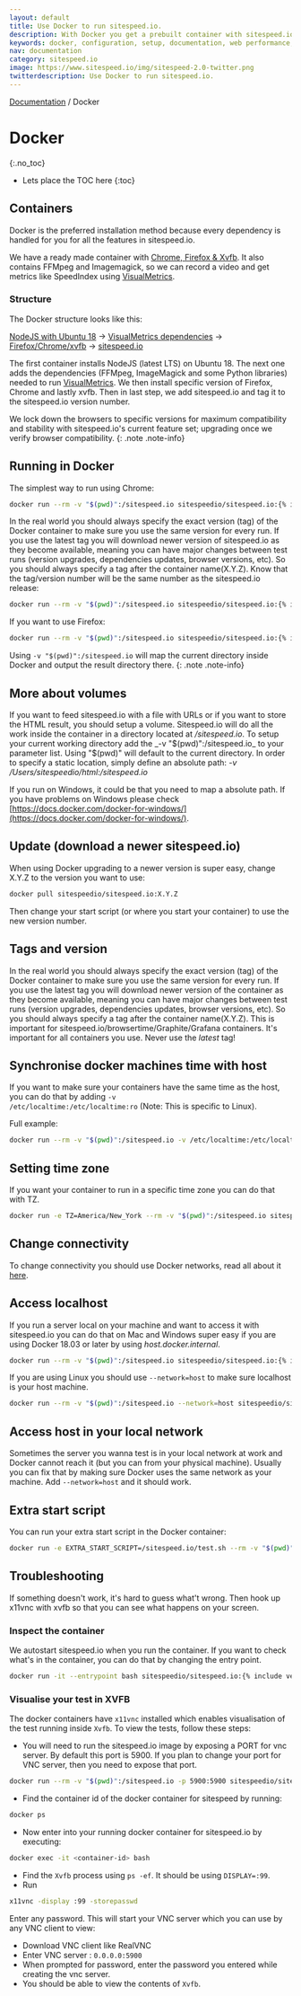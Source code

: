 ```yaml
---
layout: default
title: Use Docker to run sitespeed.io.
description: With Docker you get a prebuilt container with sitespeed.io, Firefox, Chrome and XVFB. It's super easy to record a video and get visual metrics like Speed Index and First Visual Change.
keywords: docker, configuration, setup, documentation, web performance, sitespeed.io
nav: documentation
category: sitespeed.io
image: https://www.sitespeed.io/img/sitespeed-2.0-twitter.png
twitterdescription: Use Docker to run sitespeed.io.
---
```


[Documentation]({{site.baseurl}}/documentation/sitespeed.io/) / Docker

# Docker
{:.no_toc}

* Lets place the TOC here
{:toc}

## Containers

Docker is the preferred installation method because every dependency is handled for you for all the features in sitespeed.io.

We have a ready made container with [Chrome, Firefox & Xvfb](https://hub.docker.com/r/sitespeedio/sitespeed.io/). It also contains FFMpeg and Imagemagick, so we can record a video and get metrics like SpeedIndex using [VisualMetrics](https://github.com/WPO-Foundation/visualmetrics).

### Structure

The Docker structure looks like this:

[NodeJS with Ubuntu 18](https://github.com/sitespeedio/docker-node) -> [VisualMetrics dependencies](https://github.com/sitespeedio/docker-visualmetrics-deps) ->
[Firefox/Chrome/xvfb](https://github.com/sitespeedio/docker-browsers) -> [sitespeed.io](https://github.com/sitespeedio/sitespeed.io/blob/master/Dockerfile)

The first container installs NodeJS (latest LTS) on Ubuntu 18. The next one adds the dependencies (FFMpeg, ImageMagick and some Python libraries) needed to run [VisualMetrics](https://github.com/WPO-Foundation/visualmetrics). We then install specific version of Firefox, Chrome and lastly xvfb. Then in last step, we add sitespeed.io and tag it to the sitespeed.io version number.

We lock down the browsers to specific versions for maximum compatibility and stability with sitespeed.io's current feature set; upgrading once we verify browser compatibility.
{: .note .note-info}

## Running in Docker

The simplest way to run using Chrome:

```bash
docker run --rm -v "$(pwd)":/sitespeed.io sitespeedio/sitespeed.io:{% include version/sitespeed.io.txt %} -b chrome https://www.sitespeed.io/
```

In the real world you should always specify the exact version (tag) of the Docker container to make sure you use the same version for every run. If you use the latest tag you will download newer version of sitespeed.io as they become available, meaning you can have major changes between test runs (version upgrades, dependencies updates, browser versions, etc). So you should always specify a tag after the container name(X.Y.Z). Know that the tag/version number will be the same number as the sitespeed.io release:

```bash
docker run --rm -v "$(pwd)":/sitespeed.io sitespeedio/sitespeed.io:{% include version/sitespeed.io.txt %} -b chrome https://www.sitespeed.io/
```

If you want to use Firefox:

```bash
docker run --rm -v "$(pwd)":/sitespeed.io sitespeedio/sitespeed.io:{% include version/sitespeed.io.txt %} -b firefox https://www.sitespeed.io/
```

Using `-v "$(pwd)":/sitespeed.io` will map the current directory inside Docker and output the result directory there.
{: .note .note-info}

## More about volumes

If you want to feed sitespeed.io with a file with URLs or if you want to store the HTML result, you should setup a volume. Sitespeed.io will do all the work inside the container in a directory located at _/sitespeed.io_. To setup your current working directory add the _-v "$(pwd)":/sitespeed.io_ to your parameter list. Using "$(pwd)" will default to the current directory. In order to specify a static location, simply define an absolute path: _-v /Users/sitespeedio/html:/sitespeed.io_

If you run on Windows, it could be that you need to map a absolute path. If you have problems on Windows please check [https://docs.docker.com/docker-for-windows/](https://docs.docker.com/docker-for-windows/).

## Update (download a newer sitespeed.io)

When using Docker upgrading to a newer version is super easy, change X.Y.Z to the version you want to use:

```bash
docker pull sitespeedio/sitespeed.io:X.Y.Z
```

Then change your start script (or where you start your container) to use the new version number.

## Tags and version

In the real world you should always specify the exact version (tag) of the Docker container to make sure you use the same version for every run. If you use the latest tag you will download newer version of the container as they become available, meaning you can have major changes between test runs (version upgrades, dependencies updates, browser versions, etc). So you should always specify a tag after the container name(X.Y.Z). This is important for sitespeed.io/browsertime/Graphite/Grafana containers. It's important for all containers you use. Never use the *latest* tag!

## Synchronise docker machines time with host

If you want to make sure your containers have the same time as the host, you can do that by adding <code>-v /etc/localtime:/etc/localtime:ro</code> (Note: This is specific to Linux).

Full example:

```bash
docker run --rm -v "$(pwd)":/sitespeed.io -v /etc/localtime:/etc/localtime:ro sitespeedio/sitespeed.io:{% include version/sitespeed.io.txt %} -b firefox https://www.sitespeed.io/
```

## Setting time zone

If you want your container to run in a specific time zone you can do that with TZ.

```bash
docker run -e TZ=America/New_York --rm -v "$(pwd)":/sitespeed.io sitespeedio/sitespeed.io:{% include version/sitespeed.io.txt %} -n 1 https://www.sitespeed.io
```

## Change connectivity

To change connectivity you should use Docker networks, read all about it [here]({{site.baseurl}}/documentation/sitespeed.io/browsers/#change-connectivity).

## Access localhost

If you run a server local on your machine and want to access it with sitespeed.io you can do that on Mac and Windows super easy if you are using Docker 18.03 or later by using _host.docker.internal_.

```bash
docker run --rm -v "$(pwd)":/sitespeed.io sitespeedio/sitespeed.io:{% include version/sitespeed.io.txt %} -b firefox http://host.docker.internal:4000/
```

If you are using Linux you should use `--network=host` to make sure localhost is your host machine.

```bash
docker run --rm -v "$(pwd)":/sitespeed.io --network=host sitespeedio/sitespeed.io:{% include version/sitespeed.io.txt %} -b firefox http://localhost:4000/
```

## Access host in your local network
Sometimes the server you wanna test is in your local network at work and Docker cannot reach it (but you can from your physical machine). Usually you can fix that by making sure Docker uses the same network as your machine. Add `--network=host` and it should work.


## Extra start script

You can run your extra start script in the Docker container: 

```bash
docker run -e EXTRA_START_SCRIPT=/sitespeed.io/test.sh --rm -v "$(pwd)":/sitespeed.io ...`. 
```

## Troubleshooting

If something doesn't work, it's hard to guess what't wrong. Then hook up x11vnc with xvfb so that you can see what happens on your screen.

### Inspect the container

We autostart sitespeed.io when you run the container. If you want to check what's in the container, you can do that by changing the entry point.

```bash
docker run -it --entrypoint bash sitespeedio/sitespeed.io:{% include version/sitespeed.io.txt %}
```

### Visualise your test in XVFB

The docker containers have `x11vnc` installed which enables visualisation of the test running inside `Xvfb`. To view the tests, follow these steps:

- You will need to run the sitespeed.io image by exposing a PORT for vnc server. By default this port is 5900. If you plan to change your port for VNC server, then you need to expose that port.

```bash
docker run --rm -v "$(pwd)":/sitespeed.io -p 5900:5900 sitespeedio/sitespeed.io:{% include version/sitespeed.io.txt %} https://www.sitespeed.io/ -b chrome
```

- Find the container id of the docker container for sitespeed by running:

```bash
docker ps
```

- Now enter into your running docker container for sitespeed.io by executing:

```bash
docker exec -it <container-id> bash
```

- Find the `Xvfb` process using `ps -ef`. It should be using `DISPLAY=:99`.
- Run

```bash
x11vnc -display :99 -storepasswd
```

Enter any password. This will start your VNC server which you can use by any VNC client to view:

- Download VNC client like RealVNC
- Enter VNC server : `0.0.0.0:5900`
- When prompted for password, enter the password you entered while creating the vnc server.
- You should be able to view the contents of `Xvfb`.

